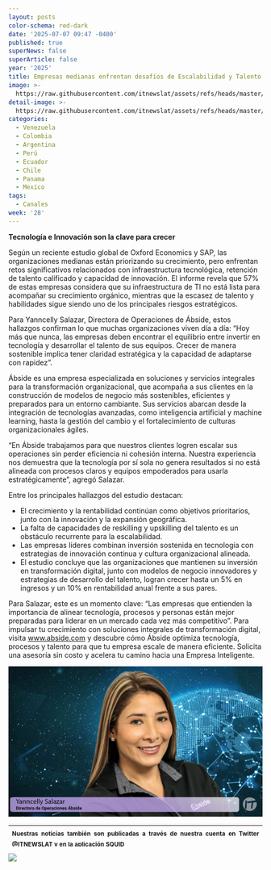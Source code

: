 ```yaml
---
layout: posts
color-schema: red-dark
date: '2025-07-07 09:47 -0400'
published: true
superNews: false
superArticle: false
year: '2025'
title: Empresas medianas enfrentan desafíos de Escalabilidad y Talento
image: >-
  https://raw.githubusercontent.com/itnewslat/assets/refs/heads/master/img/540x320/Yanncelly-Salazar-p.jpg
detail-image: >-
  https://raw.githubusercontent.com/itnewslat/assets/refs/heads/master/img/1024x680/Yanncelly-Salazar-g.jpg
categories:
  - Venezuela
  - Colombia
  - Argentina
  - Perú
  - Ecuador
  - Chile
  - Panama
  - Mexico
tags:
  - Canales
week: '28'
---
```

**Tecnología e Innovación son la clave para crecer**

Según un reciente estudio global de Oxford Economics y SAP, las organizaciones medianas están priorizando su crecimiento, pero enfrentan retos significativos relacionados con infraestructura tecnológica, retención de talento calificado y capacidad de innovación. El informe revela que 57% de estas empresas considera que su infraestructura de TI no está lista para acompañar su crecimiento orgánico, mientras que la escasez de talento y habilidades sigue siendo uno de los principales riesgos estratégicos.

Para Yanncelly Salazar, Directora de Operaciones de Ábside, estos hallazgos confirman lo que muchas organizaciones viven día a día: “Hoy más que nunca, las empresas deben encontrar el equilibrio entre invertir en tecnología y desarrollar el talento de sus equipos. Crecer de manera sostenible implica tener claridad estratégica y la capacidad de adaptarse con rapidez”.

Ábside es una empresa especializada en soluciones y servicios integrales para la transformación organizacional, que acompaña a sus clientes en la construcción de modelos de negocio más sostenibles, eficientes y preparados para un entorno cambiante. Sus servicios abarcan desde la integración de tecnologías avanzadas, como inteligencia artificial y machine learning, hasta la gestión del cambio y el fortalecimiento de culturas organizacionales ágiles.

“En Ábside trabajamos para que nuestros clientes logren escalar sus operaciones sin perder eficiencia ni cohesión interna. Nuestra experiencia nos demuestra que la tecnología por sí sola no genera resultados si no está alineada con procesos claros y equipos empoderados para usarla estratégicamente”, agregó Salazar.

Entre los principales hallazgos del estudio destacan:

- El crecimiento y la rentabilidad continúan como objetivos prioritarios, junto con la innovación y la expansión geográfica.
- La falta de capacidades de reskilling y upskilling del talento es un obstáculo recurrente para la escalabilidad.
- Las empresas líderes combinan inversión sostenida en tecnología con estrategias de innovación continua y cultura organizacional alineada.
- El estudio concluye que las organizaciones que mantienen su inversión en transformación digital, junto con modelos de negocio innovadores y estrategias de desarrollo del talento, logran crecer hasta un 5% en ingresos y un 10% en rentabilidad anual frente a sus pares.

Para Salazar, este es un momento clave: “Las empresas que entienden la importancia de alinear tecnología, procesos y personas están mejor preparadas para liderar en un mercado cada vez más competitivo”.
Para impulsar tu crecimiento con soluciones integrales de transformación digital, visita www.abside.com y descubre cómo Ábside optimiza tecnología, procesos y talento para que tu empresa escale de manera eficiente. Solicita una asesoría sin costo y acelera tu camino hacia una Empresa Inteligente.

![](https://raw.githubusercontent.com/itnewslat/assets/refs/heads/master/img/540x320/Yanncelly-Salazar-p.jpg)

<table style="height: 42px;" width="569">
<tbody>
<tr>
<td style="text-align: justify;"><sub><strong>Nuestras noticias también son publicadas a través de nuestra cuenta en Twitter <a href="https://twitter.com/itnewslat?lang=es">@ITNEWSLAT</a> y en la aplicación <a href="https://squidapp.co/en/">SQUID</a></strong></sub></td>
</tr>
</tbody>
</table>

<img src="https://tracker.metricool.com/c3po.jpg?hash=56f88a41e39ab42c063cc51676587a04"/>